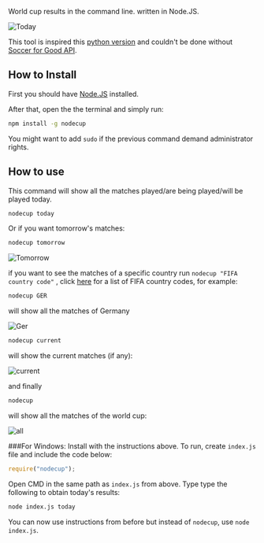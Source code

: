 World cup results in the command line. written in Node.JS.

![Today](http://i.imgur.com/MABYicL.png)

This tool is inspired this [python version](https://github.com/fatiherikli/worldcup) and couldn't be done without [Soccer for Good API](http://worldcup.sfg.io).

## How to Install

First you should have [Node.JS](http://nodejs.org/) installed.

After that, open the the terminal and simply run:
```sh
npm install -g nodecup
```
You might want to add ```sudo``` if the previous command demand administrator rights.

## How to use
This command will show all the matches played/are being played/will be played today.
```sh
nodecup today
```
Or if you want tomorrow's matches:
```sh
nodecup tomorrow
```
![Tomorrow](http://i.imgur.com/7rVWvL8.png)

if you want to see the matches of a specific country run
``` nodecup "FIFA country code" ``` , click [here](http://en.wikipedia.org/wiki/List_of_FIFA_country_codes) for a list of FIFA country codes, for example:
```sh
nodecup GER
```
will show all the matches of Germany

![Ger](http://i.imgur.com/VCFhi65.png)

```sh
nodecup current
```
will show the current matches (if any):

![current](http://i.imgur.com/3lj9cts.png)

and finally 
```sh
nodecup
```
will show all the matches of the world cup:

![all](http://i.imgur.com/p8El6Kc.png)


###For Windows:
Install with the instructions above. To run, create ```index.js``` file and include the code below:
```javascript
require("nodecup");
```

Open CMD in the same path as ```index.js``` from above. Type type the following to obtain today's results:
```sh
node index.js today
```

You can now use instructions from before but instead of ```nodecup```, use ```node index.js```.




